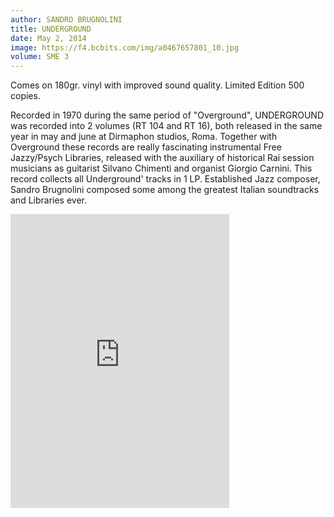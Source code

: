 ```yaml
---
author: SANDRO BRUGNOLINI
title: UNDERGROUND
date: May 2, 2014
image: https://f4.bcbits.com/img/a0467657801_10.jpg
volume: SME 3
---
```


Comes on 180gr. vinyl with improved sound quality. Limited Edition 500 copies.

Recorded in 1970 during the same period of "Overground", UNDERGROUND was recorded into 2 volumes (RT 104 and RT 16), both released in the same year in may and june at Dirmaphon studios, Roma. Together with Overground these records are really fascinating instrumental Free Jazzy/Psych Libraries, released with the auxiliary of historical Rai session musicians as guitarist Silvano Chimenti and organist Giorgio Carnini. This record collects all Underground' tracks in 1 LP. Established Jazz composer, Sandro Brugnolini composed some among the greatest Italian soundtracks and Libraries ever.

<iframe style="border: 0; width: 350px; height: 470px;" src="https://bandcamp.com/EmbeddedPlayer/album=3293658739/size=large/bgcol=ffffff/linkcol=0687f5/tracklist=false/transparent=true/" seamless><a href="http://sonormusiceditions.bandcamp.com/album/underground">UNDERGROUND by Sandro Brugnolini</a></iframe>